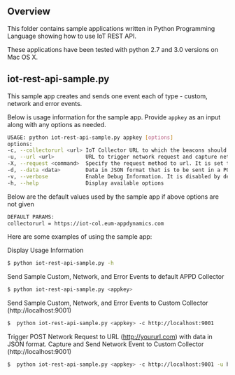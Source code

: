 ## Overview
This folder contains sample applications written in Python Programming Language showing how to use IoT REST API.

These applications have been tested with python 2.7 and 3.0 versions on Mac OS X.

## iot-rest-api-sample.py
This sample app creates and sends one event each of type - custom, network and error events.

Below is usage information for the sample app. Provide `appkey` as an input along with any options as needed.

```sh
USAGE: python iot-rest-api-sample.py appkey [options]
options:
-c, --collectorurl <url> IoT Collector URL to which the beacons should be sent to.
-u, --url <url>          URL to trigger network request and capture network event.
-X, --request <command>  Specify the request method to url. It is set to GET by default.
-d, --data <data>        Data in JSON format that is to be sent in a POST request.
-v, --verbose            Enable Debug Information. It is disabled by default.
-h, --help               Display available options
```

Below are the default values used by the sample app if above options are not given
```sh
DEFAULT PARAMS:
collectorurl = https://iot-col.eum-appdynamics.com
```

Here are some examples of using the sample app:

Display Usage Information
```sh
$ python iot-rest-api-sample.py -h
```

Send Sample Custom, Network, and Error Events to default APPD Collector
```sh
$ python iot-rest-api-sample.py <appkey>
```

Send Sample Custom, Network, and Error Events to Custom Collector (http://localhost:9001)
```sh
$  python iot-rest-api-sample.py <appkey> -c http://localhost:9001
```

Trigger POST Network Request to URL (http://yoururl.com) with data in JSON format. Capture and Send Network Event to Custom Collector (http://localhost:9001)
```sh
$  python iot-rest-api-sample.py <appkey> -c http://localhost:9001 -u http://yoururl.com -X POST -d '{"param1"="value1"}'
```
